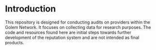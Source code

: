# Introduction

This repository is designed for conducting audits on providers within the Golem Network. It focuses on collecting data for research purposes. The code and resources found here are initial steps towards further development of the reputation system and are not intended as final products.

